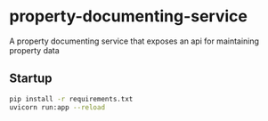 # property-documenting-service

A property documenting service that exposes an api for maintaining property data

## Startup

```bash
pip install -r requirements.txt
uvicorn run:app --reload
```